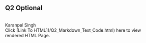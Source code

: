 <h2>Q2 Optional</h2><br>
Karanpal Singh
<br>
Click [Link To HTML](/Q2_Markdown_Text_Code.html) here to view rendered HTML Page.


